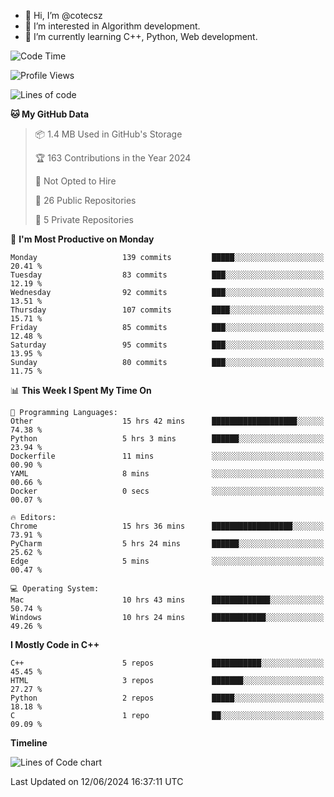 - 👋 Hi, I’m @cotecsz
- 👀 I’m interested in Algorithm development.
- 🌱 I’m currently learning C++, Python, Web development.

<!---
cotecsz/cotecsz is a ✨ special ✨ repository because its `README.md` (this file) appears on your GitHub profile.
You can click the Preview link to take a look at your changes.
--->

<!--START_SECTION:waka-->
![Code Time](http://img.shields.io/badge/Code%20Time-1%2C168%20hrs%2038%20mins-blue)

![Profile Views](http://img.shields.io/badge/Profile%20Views-0-blue)

![Lines of code](https://img.shields.io/badge/From%20Hello%20World%20I%27ve%20Written-1.2%20million%20lines%20of%20code-blue)

**🐱 My GitHub Data** 

> 📦 1.4 MB Used in GitHub's Storage 
 > 
> 🏆 163 Contributions in the Year 2024
 > 
> 🚫 Not Opted to Hire
 > 
> 📜 26 Public Repositories 
 > 
> 🔑 5 Private Repositories 
 > 
📅 **I'm Most Productive on Monday** 

```text
Monday                   139 commits         █████░░░░░░░░░░░░░░░░░░░░   20.41 % 
Tuesday                  83 commits          ███░░░░░░░░░░░░░░░░░░░░░░   12.19 % 
Wednesday                92 commits          ███░░░░░░░░░░░░░░░░░░░░░░   13.51 % 
Thursday                 107 commits         ████░░░░░░░░░░░░░░░░░░░░░   15.71 % 
Friday                   85 commits          ███░░░░░░░░░░░░░░░░░░░░░░   12.48 % 
Saturday                 95 commits          ███░░░░░░░░░░░░░░░░░░░░░░   13.95 % 
Sunday                   80 commits          ███░░░░░░░░░░░░░░░░░░░░░░   11.75 % 
```


📊 **This Week I Spent My Time On** 

```text
💬 Programming Languages: 
Other                    15 hrs 42 mins      ███████████████████░░░░░░   74.38 % 
Python                   5 hrs 3 mins        ██████░░░░░░░░░░░░░░░░░░░   23.94 % 
Dockerfile               11 mins             ░░░░░░░░░░░░░░░░░░░░░░░░░   00.90 % 
YAML                     8 mins              ░░░░░░░░░░░░░░░░░░░░░░░░░   00.66 % 
Docker                   0 secs              ░░░░░░░░░░░░░░░░░░░░░░░░░   00.07 % 

🔥 Editors: 
Chrome                   15 hrs 36 mins      ██████████████████░░░░░░░   73.91 % 
PyCharm                  5 hrs 24 mins       ██████░░░░░░░░░░░░░░░░░░░   25.62 % 
Edge                     5 mins              ░░░░░░░░░░░░░░░░░░░░░░░░░   00.47 % 

💻 Operating System: 
Mac                      10 hrs 43 mins      █████████████░░░░░░░░░░░░   50.74 % 
Windows                  10 hrs 24 mins      ████████████░░░░░░░░░░░░░   49.26 % 
```

**I Mostly Code in C++** 

```text
C++                      5 repos             ███████████░░░░░░░░░░░░░░   45.45 % 
HTML                     3 repos             ███████░░░░░░░░░░░░░░░░░░   27.27 % 
Python                   2 repos             █████░░░░░░░░░░░░░░░░░░░░   18.18 % 
C                        1 repo              ██░░░░░░░░░░░░░░░░░░░░░░░   09.09 % 
```



**Timeline**

![Lines of Code chart](https://raw.githubusercontent.com/cotecsz/cotecsz/master/assets/bar_graph.png)


 Last Updated on 12/06/2024 16:37:11 UTC
<!--END_SECTION:waka-->
